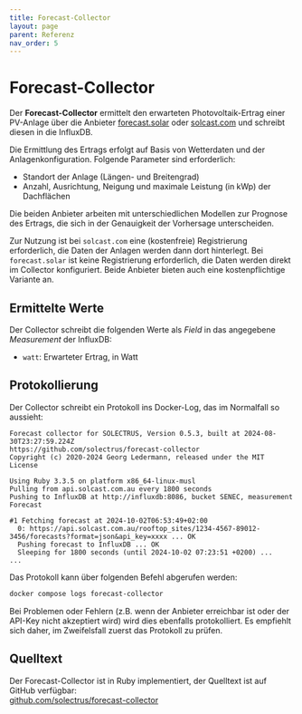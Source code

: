 ```yaml
---
title: Forecast-Collector
layout: page
parent: Referenz
nav_order: 5
---
```


# Forecast-Collector

Der **Forecast-Collector** ermittelt den erwarteten Photovoltaik-Ertrag einer PV-Anlage über die Anbieter [forecast.solar](https://forecast.solar) oder [solcast.com](https://solcast.com) und schreibt diesen in die InfluxDB.

Die Ermittlung des Ertrags erfolgt auf Basis von Wetterdaten und der Anlagenkonfiguration. Folgende Parameter sind erforderlich:

- Standort der Anlage (Längen- und Breitengrad)
- Anzahl, Ausrichtung, Neigung und maximale Leistung (in kWp) der Dachflächen

Die beiden Anbieter arbeiten mit unterschiedlichen Modellen zur Prognose des Ertrags, die sich in der Genauigkeit der Vorhersage unterscheiden.

Zur Nutzung ist bei `solcast.com` eine (kostenfreie) Registrierung erforderlich, die Daten der Anlagen werden dann dort hinterlegt. Bei `forecast.solar` ist keine Registrierung erforderlich, die Daten werden direkt im Collector konfiguriert. Beide Anbieter bieten auch eine kostenpflichtige Variante an.

## Ermittelte Werte

Der Collector schreibt die folgenden Werte als _Field_ in das angegebene _Measurement_ der InfluxDB:

- `watt`: Erwarteter Ertrag, in Watt

## Protokollierung

Der Collector schreibt ein Protokoll ins Docker-Log, das im Normalfall so aussieht:

```plaintext
Forecast collector for SOLECTRUS, Version 0.5.3, built at 2024-08-30T23:27:59.224Z
https://github.com/solectrus/forecast-collector
Copyright (c) 2020-2024 Georg Ledermann, released under the MIT License

Using Ruby 3.3.5 on platform x86_64-linux-musl
Pulling from api.solcast.com.au every 1800 seconds
Pushing to InfluxDB at http://influxdb:8086, bucket SENEC, measurement Forecast

#1 Fetching forecast at 2024-10-02T06:53:49+02:00
  0: https://api.solcast.com.au/rooftop_sites/1234-4567-89012-3456/forecasts?format=json&api_key=xxxx ... OK
  Pushing forecast to InfluxDB ... OK
  Sleeping for 1800 seconds (until 2024-10-02 07:23:51 +0200) ...
...
```

Das Protokoll kann über folgenden Befehl abgerufen werden:

```bash
docker compose logs forecast-collector
```

Bei Problemen oder Fehlern (z.B. wenn der Anbieter erreichbar ist oder der API-Key nicht akzeptiert wird) wird dies ebenfalls protokolliert. Es empfiehlt sich daher, im Zweifelsfall zuerst das Protokoll zu prüfen.

## Quelltext

Der Forecast-Collector ist in Ruby implementiert, der Quelltext ist auf GitHub verfügbar: \
[github.com/solectrus/forecast-collector](https://github.com/solectrus/forecast-collector)
